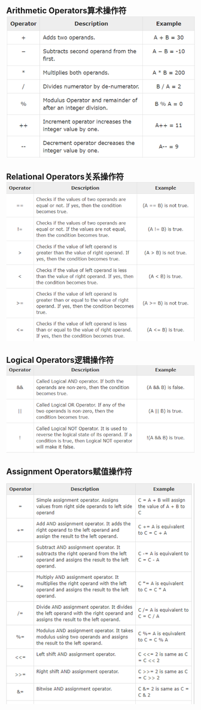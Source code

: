 ## Arithmetic Operators算术操作符![](/assets/math-opera.png)

## Relational Operators关系操作符![](/assets/compare-opera.png)

## Logical Operators逻辑操作符![](/assets/logical.png)

## Assignment Operators赋值操作符

![](/assets/assign.png)



